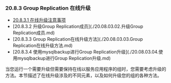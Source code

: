 ### 20.8.3 Group Replication 在线升级

- [20.8.3.1 在线升级注意事项](./20.08.03.01.在线升级注意事项.md)
- [20.8.3.2 升级Group Replication成员](./20.08.03.02.升级Group Replication成员.md)
- [20.8.3.3 Group Replication在线升级方法](./20.08.03.03.Group Replication在线升级方法.md)
- [20.8.3.4 使用mysqlbackup进行Group Replication升级](./20.08.03.04.使用mysqlbackup进行Group Replication升级.md)

当您运行一个需要升级但需要保持在线以服务应用程序的组时，您需要考虑升级的方法。本节描述了在线升级涉及的不同元素，以及如何升级您的组的各种方法。